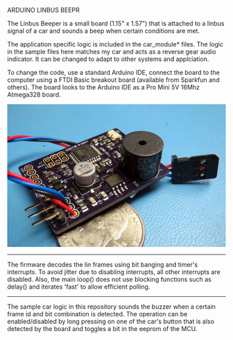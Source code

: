 ARDUINO LINBUS BEEPR

The Linbus Beeper is a small board (1.15" x 1.57") that is attached
to a linbus signal of a car and sounds a beep when certain conditions
are met.

The application specific logic is included in the car_module* files. The 
logic in the sample files here matches my car and acts as a reverse
gear audio indicator. It can be changed to adapt to other systems and 
applciation.

To change the code, use a standard Arduino IDE, connect the board to
the computer using a FTDI Basic breakout board (available from Sparkfun
and others). The board looks to the Arduino IDE as a Pro Mini 5V 16Mhz
Atmega328 board.

![](doc/beeper_001.jpg)

-----

The firmware decodes the lin frames using bit banging and timer's interrupts. To 
avoid jitter due to disabling interrupts, all other interrupts are disabled.
Also, the main loop() does not use blocking functions such as delay() and iterates
'fast' to allow efficient polling.

-----

The sample car logic in this repository sounds the buzzer when a certain
frame id and bit combination is detected. The operation can be enabled/disabled
by long pressing on one of the car's button that is also detected by
the board and toggles a bit in the eeprom of the MCU.

